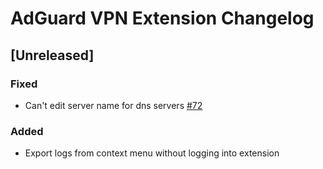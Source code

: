 # AdGuard VPN Extension Changelog

## [Unreleased]

### Fixed

* Can't edit server name for dns servers [#72](https://github.com/AdguardTeam/AdGuardVPNExtension/issues/72)

### Added

* Export logs from context menu without logging into extension
